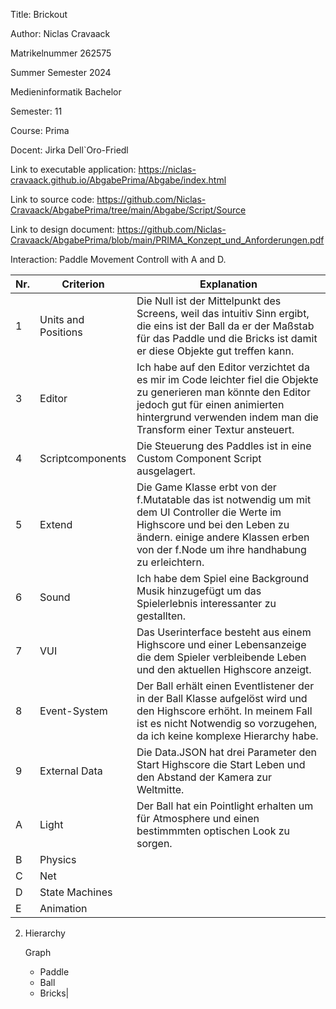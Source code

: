 Title: Brickout

Author: Niclas Cravaack

Matrikelnummer 262575

Summer Semester 2024

Medieninformatik Bachelor 

Semester: 11

Course: Prima

Docent: Jirka Dell`Oro-Friedl

Link to executable application: https://niclas-cravaack.github.io/AbgabePrima/Abgabe/index.html

Link to source code: https://github.com/Niclas-Cravaack/AbgabePrima/tree/main/Abgabe/Script/Source

Link to design document: https://github.com/Niclas-Cravaack/AbgabePrima/blob/main/PRIMA_Konzept_und_Anforderungen.pdf

Interaction: Paddle Movement Controll with A and D. 

|Nr. |Criterion|Explanation|
|---------------|--------------- |--------------- |
|1 |Units and Positions|Die Null ist der Mittelpunkt des Screens, weil das intuitiv Sinn ergibt, die eins ist der Ball da er der Maßstab für das Paddle und die Bricks ist damit er diese Objekte gut treffen kann. |
|3|Editor|Ich habe auf den Editor verzichtet da es mir im Code leichter fiel die Objekte zu generieren man könnte den Editor jedoch gut für einen animierten hintergrund verwenden indem man die Transform einer Textur ansteuert. |
|4|Scriptcomponents|Die Steuerung des Paddles ist in eine Custom Component Script ausgelagert. |
|5|Extend|Die Game Klasse erbt von der f.Mutatable das ist notwendig um mit dem UI Controller die Werte im Highscore und bei den Leben zu ändern. einige andere Klassen erben von der f.Node um ihre handhabung zu erleichtern. |
|6|Sound|Ich habe dem Spiel eine Background Musik hinzugefügt um das Spielerlebnis interessanter zu gestallten.|
|7|VUI|Das Userinterface besteht aus einem Highscore und einer Lebensanzeige die dem Spieler verbleibende Leben und den aktuellen Highscore anzeigt. |
|8|Event-System|Der Ball erhält einen Eventlistener der in der Ball Klasse  aufgelöst wird und den Highscore erhöht. In meinem Fall ist es nicht Notwendig so vorzugehen, da ich keine komplexe Hierarchy habe. |
|9|External Data|Die Data.JSON hat drei Parameter den Start Highscore die Start Leben und den Abstand der Kamera zur Weltmitte. |
|A|Light| Der Ball hat ein Pointlight erhalten um für Atmosphere und einen bestimmmten optischen Look zu sorgen.|
|B|Physics||
|C|Net||
|D|State Machines||
|E|Animation||

 2. Hierarchy

     Graph 
      - Paddle 
      - Ball 
      - Bricks|
